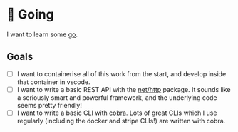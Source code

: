 # :bear: Going

I want to learn some [go](https://golang.org/).

## Goals

- [ ] I want to containerise all of this work from the start, and develop inside that container in vscode.
- [ ] I want to write a basic REST API with the [net/http](https://pkg.go.dev/net/http) package. It sounds like a seriously smart and powerful framework, and the underlying code seems pretty friendly!
- [ ] I want to write a basic CLI with [cobra](https://github.com/spf13/cobra). Lots of great CLIs which I use regularly (including the docker and stripe CLIs!) are written with cobra.
